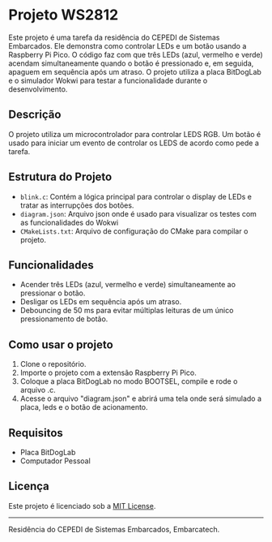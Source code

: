 # Projeto WS2812

Este projeto é uma tarefa da residência do CEPEDI de Sistemas Embarcados. Ele demonstra como controlar LEDs e um botão usando a Raspberry Pi Pico. O código faz com que três LEDs (azul, vermelho e verde) acendam simultaneamente quando o botão é pressionado e, em seguida, apaguem em sequência após um atraso. O projeto utiliza a placa BitDogLab e o simulador Wokwi para testar a funcionalidade durante o desenvolvimento.

## Descrição

O projeto utiliza um microcontrolador para controlar LEDS RGB. Um botão é usado para iniciar um evento de controlar os LEDS de acordo como pede a tarefa.

## Estrutura do Projeto

- `blink.c`: Contém a lógica principal para controlar o display de LEDs e tratar as interrupções dos botões.
- `diagram.json`: Arquivo json onde é usado para visualizar os testes com as funcionalidades do Wokwi
- `CMakeLists.txt`: Arquivo de configuração do CMake para compilar o projeto.

## Funcionalidades

- Acender três LEDs (azul, vermelho e verde) simultaneamente ao pressionar o botão.
- Desligar os LEDs em sequência após um atraso.
- Debouncing de 50 ms para evitar múltiplas leituras de um único pressionamento de botão.

## Como usar o projeto

1. Clone o repositório.
2. Importe o projeto com a extensão Raspberry Pi Pico.
3. Coloque a placa BitDogLab no modo BOOTSEL, compile e rode o arquivo .c.
4. Acesse o arquivo "diagram.json" e abrirá uma tela onde será simulado a placa, leds e o botão de acionamento. 

## Requisitos

- Placa BitDogLab
- Computador Pessoal

## Licença

Este projeto é licenciado sob a [MIT License](LICENSE).

---

Residência do CEPEDI de Sistemas Embarcados, Embarcatech.

